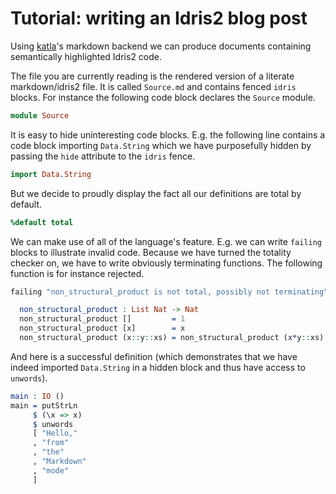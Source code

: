 # Tutorial: writing an Idris2 blog post

Using [katla](https://github.com/idris-community/katla)'s markdown backend
we can produce documents containing semantically highlighted Idris2 code.

The file you are currently reading is the rendered version of a literate
markdown/idris2 file. It is called `Source.md` and contains fenced `idris`
blocks. For instance the following code block declares the `Source` module.

```idris
module Source
```

It is easy to hide uninteresting code blocks. E.g. the following line contains
a code block importing `Data.String` which we have purposefully hidden by passing
the `hide` attribute to the `idris` fence.
```idris hide
import Data.String
```
But we decide to proudly display the fact all our definitions are total by default.
```idris
%default total
```

We can make use of all of the language's feature. E.g. we can write `failing` blocks
to illustrate invalid code. Because we have turned the totality checker on, we have
to write obviously terminating functions. The following function is for instance
rejected.

```idris
failing "non_structural_product is not total, possibly not terminating"

  non_structural_product : List Nat -> Nat
  non_structural_product []         = 1
  non_structural_product [x]        = x
  non_structural_product (x::y::xs) = non_structural_product (x*y::xs)
```

And here is a successful definition (which demonstrates that we have indeed imported
`Data.String` in a hidden block and thus have access to `unwords`).
```idris
main : IO ()
main = putStrLn
     $ (\x => x)
     $ unwords
     [ "Hello,"
     , "from"
     , "the"
     , "Markdown"
     , "mode"
     ]
```
